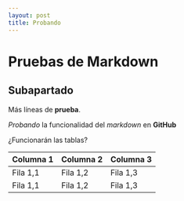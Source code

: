 ```yaml
---
layout: post
title: Probando
---
```


# Pruebas de Markdown

## Subapartado

Más líneas de **prueba**.

*Probando* la funcionalidad del *markdown* en **GitHub**

¿Funcionarán las tablas?

| Columna 1 | Columna 2 | Columna 3 |
|-----|-----|-----|
|Fila 1,1|Fila 1,2|Fila 1,3|
|Fila 1,1|Fila 1,2|Fila 1,3|
